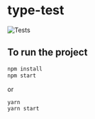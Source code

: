 # type-test
![Tests](https://github.com/arjunmahishi/type-test/workflows/Tests/badge.svg)

## To run the project

```bash
npm install
npm start
```

or

```bash
yarn
yarn start
```
